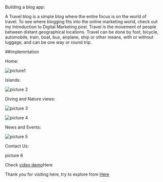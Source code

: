 Building a blog app:

A Travel blog is a simple blog where the entire focus is on the world of travel. To see where blogging fits into the online marketing world, check out my Introduction to Digital Marketing post. Travel is the movement of people between distant geographical locations. Travel can be done by foot, bicycle, automobile, train, boat, bus, airplane, ship or other means, with or without luggage, and can be one way or round trip.

##implemntation

Home:

![picture1](https://github.com/Putta-yejneswari/blog/assets/136833632/8feb4209-10dc-4453-a0fc-a028c9cbb863)


Islands:

![picture 2](https://github.com/Putta-yejneswari/blog/assets/136833632/6a415de3-6126-4cf4-8b4c-1ee9b9be63fb)

Diving and Nature views:

![picture 3](https://github.com/Putta-yejneswari/blog/assets/136833632/8ad0558a-f575-40d1-8052-6fea115a7101)

![picture 4](https://github.com/Putta-yejneswari/blog/assets/136833632/f2593c98-6d30-4959-bba3-38509ee2ca00)

News and Events:

![picture 5](https://github.com/Putta-yejneswari/blog/assets/136833632/a5f2a4ca-a4b9-4852-9eb6-8016cc987a92)

Contact Us:

picture 6

Check [video demo](https://drive.google.com/file/d/1GahJIbgC8l-LUhTPTiSrPDFNBUHlEaJu/view)Here

Thank you for visiting here, try to explore from [Here](https://github.com/Putta-yejneswari/blog)
